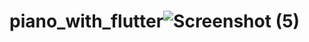 # piano_with_flutter![Screenshot (5)](https://user-images.githubusercontent.com/96682550/150770296-7ba133c4-23bb-4599-bfc3-f7114b755a19.png)
